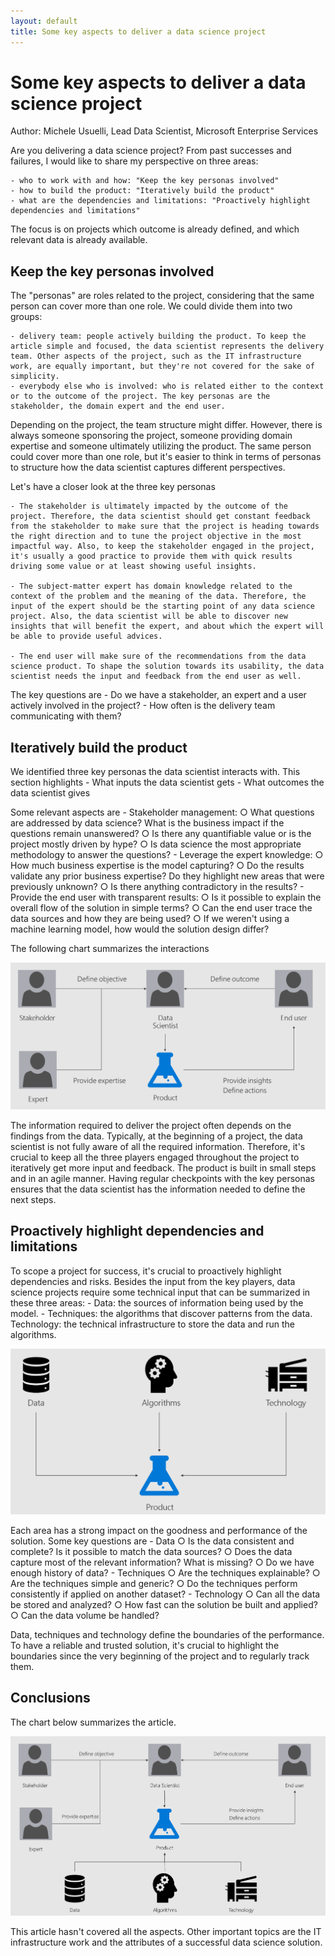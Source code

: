 ```yaml
---
layout: default
title: Some key aspects to deliver a data science project
---
```


# Some key aspects to deliver a data science project


Author: Michele Usuelli, Lead Data Scientist, Microsoft Enterprise Services

Are you delivering a data science project? From past successes and failures, I would like to share my perspective on three areas:

	- who to work with and how: "Keep the key personas involved"
	- how to build the product: "Iteratively build the product"
	- what are the dependencies and limitations: "Proactively highlight dependencies and limitations"


The focus is on projects which outcome is already defined, and which relevant data is already available.


## Keep the key personas involved

The "personas" are roles related to the project, considering that the same person can cover more than one role. We could divide them into two groups:


	- delivery team: people actively building the product. To keep the article simple and focused, the data scientist represents the delivery team. Other aspects of the project, such as the IT infrastructure work, are equally important, but they're not covered for the sake of simplicity.
	- everybody else who is involved: who is related either to the context or to the outcome of the project. The key personas are the stakeholder, the domain expert and the end user.

Depending on the project, the team structure might differ. However, there is always someone sponsoring the project, someone providing domain expertise and someone ultimately utilizing the product. The same person could cover more than one role, but it's easier to think in terms of personas to structure how the data scientist captures different perspectives.

Let's have a closer look at the three key personas

	- The stakeholder is ultimately impacted by the outcome of the project. Therefore, the data scientist should get constant feedback from the stakeholder to make sure that the project is heading towards the right direction and to tune the project objective in the most impactful way. Also, to keep the stakeholder engaged in the project, it's usually a good practice to provide them with quick results driving some value or at least showing useful insights.

	- The subject-matter expert has domain knowledge related to the context of the problem and the meaning of the data. Therefore, the input of the expert should be the starting point of any data science project. Also, the data scientist will be able to discover new insights that will benefit the expert, and about which the expert will be able to provide useful advices. 

	- The end user will make sure of the recommendations from the data science product. To shape the solution towards its usability, the data scientist needs the input and feedback from the end user as well.

The key questions are
	- Do we have a stakeholder, an expert and a user actively involved in the project?
	- How often is the delivery team communicating with them?



## Iteratively build the product

We identified three key personas the data scientist interacts with. This section highlights
	- What inputs the data scientist gets
	- What outcomes the data scientist gives

Some relevant aspects are
	- Stakeholder management: 
		○ What questions are addressed by data science? What is the business impact if the questions remain unanswered?
		○ Is there any quantifiable value or is the project mostly driven by hype?
		○ Is data science the most appropriate methodology to answer the questions?
	- Leverage the expert knowledge:
		○ How much business expertise is the model capturing?
		○ Do the results validate any prior business expertise? Do they highlight new areas that were previously unknown?
		○ Is there anything contradictory in the results? 
	- Provide the end user with transparent results:
		○ Is it possible to explain the overall flow of the solution in simple terms? 
		○ Can the end user trace the data sources and how they are being used?
		○ If we weren't using a machine learning model, how would the solution design differ?

The following chart summarizes the interactions

![alt text](https://raw.githubusercontent.com/micheleusuelli/micheleusuelli.github.io/master/articles-html/dsdelivery/delivery-people.PNG "Logo Title Text 1")

The information required to deliver the project often depends on the findings from the data. Typically, at the beginning of a project, the data scientist is not fully aware of all the required information. Therefore, it's crucial to keep all the three players engaged throughout the project to iteratively get more input and feedback. The product is built in small steps and in an agile manner. Having regular checkpoints with the key personas ensures that the data scientist has the information needed to define the next steps.




## Proactively highlight dependencies and limitations

To scope a project for success, it's crucial to proactively highlight dependencies and risks. Besides the input from the key players, data science projects require some technical input that can be summarized in these three areas:
	- Data: the sources of information being used by the model.
	- Techniques: the algorithms that discover patterns from the data.
Technology: the technical infrastructure to store the data and run the algorithms.

![alt text](https://raw.githubusercontent.com/micheleusuelli/micheleusuelli.github.io/master/articles-html/dsdelivery/delivery-dependencies.PNG "Logo Title Text 1")

Each area has a strong impact on the goodness and performance of the solution. Some key questions are
	- Data
		○ Is the data consistent and complete? Is it possible to match the data sources?
		○ Does the data capture most of the relevant information? What is missing?
		○ Do we have enough history of data? 
	- Techniques
		○ Are the techniques explainable?
		○ Are the techniques simple and generic?
		○ Do the techniques perform consistently if applied on another dataset?
	- Technology
		○ Can all the data be stored and analyzed?
		○ How fast can the solution be built and applied?
		○ Can the data volume be handled?

Data, techniques and technology define the boundaries of the performance. To have a reliable and trusted solution, it's crucial to highlight the boundaries since the very beginning of the project and to regularly track them.



## Conclusions

The chart below summarizes the article.

![alt text](https://raw.githubusercontent.com/micheleusuelli/micheleusuelli.github.io/master/articles-html/dsdelivery/delivery-all.PNG "Logo Title Text 1")


This article hasn't covered all the aspects. Other important topics are the IT infrastructure work and the attributes of a successful data science solution.
